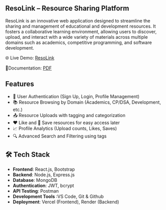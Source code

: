 ## ResoLink – Resource Sharing Platform


ResoLink is an innovative web application designed to streamline the sharing and management of educational and development resources. It fosters a collaborative learning environment, allowing users to discover, upload, and interact with a wide variety of materials across multiple domains such as academics, competitive programming, and software development.

🌐 Live Demo: [ResoLink](https://resolink.vercel.app/)

📜Documentation: [PDF](https://drive.google.com/file/d/1xcy5Gr-aRKCLlQvjyxnkKxykJGYtGjnI/view)

## Features
 - 🔐 User Authentication (Sign Up, Login, Profile Management)
 - 📚 Resource Browsing by Domain (Academics, CP/DSA, Development, etc.)
 - 📤 Resource Uploads with tagging and categorization
 - ❤️ Like and 📌 Save resources for easy access later
 - 📈 Profile Analytics (Upload counts, Likes, Saves)
 - 🔍 Advanced Search and Filtering using tags

## 🛠️ Tech Stack
 - **Frontend**: React.js, Bootstrap
 - **Backend**: Node.js, Express.js
 - **Database**: MongoDB
 - **Authentication**: JWT, bcrypt
 - **API Testing**: Postman
 - **Development Tools** :VS Code, Git & Github
 - **Deployment**: Vercel (Frontend), Render (Backend)
